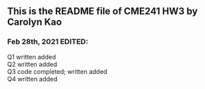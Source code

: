 ## This is the README file of CME241 HW3 by Carolyn Kao

### Feb 28th, 2021 EDITED:
Q1 written added<br />
Q2 written added<br />
Q3 code completed; written added<br />
Q4 written added<br />
